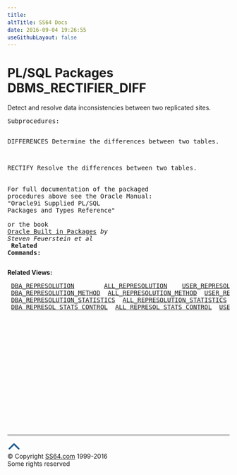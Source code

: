 ```yaml
---
title:
altTitle: SS64 Docs
date: 2016-09-04 19:26:55
useGithubLayout: false
---
```

<!-- #BeginLibraryItem "/Library/head_orapack.lbi" --><!-- #EndLibraryItem --><h1>PL/SQL Packages DBMS_RECTIFIER_DIFF</h1> 
<p>Detect and resolve data inconsistencies between two replicated 
  sites.</p>
<pre>Subprocedures:

DIFFERENCES  Determine the differences between two tables. 

RECTIFY      Resolve the differences between two tables.  
<span class="body"><b><br></b>For full documentation of the packaged procedures above see the Oracle Manual:<br>"Oracle9i Supplied PL/SQL Packages and Types Reference"<b><br><br></b>or the book <a href="../links/orasqllinks.html">Oracle Built in Packages</a> <i>by Steven Feuerstein et al</i><b><br>
Related Commands:<br></b></span></pre>
<p><span class="body"><b>Related Views:</b></span> </p>
<pre> <a href="../orad/DBA_REPRESOLUTION.html">DBA_REPRESOLUTION</a>        <a href="../orad/ALL_REPRESOLUTION.html">ALL_REPRESOLUTION</a>    <a href="../orad/USER_REPRESOLUTION.html">USER_REPRESOLUTION</a>   <a href="../orad/RESOURCE_COST.html">RESOURCE_COST</a> 
 <a href="../orad/DBA_REPRESOLUTION_METHOD.html">DBA_REPRESOLUTION_METHOD</a>  <a href="../orad/ALL_REPRESOLUTION_METHOD.html">ALL_REPRESOLUTION_METHOD</a>  <a href="../orad/USER_REPRESOLUTION_METHOD.html">USER_REPRESOLUTION_METHOD</a> 
 <a href="../orad/DBA_REPRESOLUTION_STATISTICS.html">DBA_REPRESOLUTION_STATISTICS</a>  <a href="../orad/ALL_REPRESOLUTION_STATISTICS.html">ALL_REPRESOLUTION_STATISTICS</a>  <a href="../orad/USER_REPRESOLUTION_STATISTICS.html">USER_REPRESOLUTION_STATISTICS</a> 
 <a href="../orad/DBA_REPRESOL_STATS_CONTROL.html">DBA_REPRESOL_STATS_CONTROL</a>  <a href="../orad/ALL_REPRESOL_STATS_CONTROL.html">ALL_REPRESOL_STATS_CONTROL</a>  <a href="../orad/USER_REPRESOL_STATS_CONTROL.html">USER_REPRESOL_STATS_CONTROL</a> </pre><!-- #BeginLibraryItem "/Library/foot_ora.lbi" --><p>
<!-- oracle-footer -->
<ins class="adsbygoogle" style="display:inline-block;width:300px;height:250px" data-ad-client="ca-pub-6140977852749469" data-ad-slot="4275490898"></ins>
<script>
(adsbygoogle = window.adsbygoogle || []).push({});
</script></p>
<hr>
<div id="bl" class="footer"><a href="DBMS_RECTIFIER_DIFF.html#"><img src="../images/top.png" width="30" height="22" alt="Back to the Top"></a></div>
<div id="br" class="footer, tagline">© Copyright <a href="http://ss64.com/">SS64.com</a> 1999-2016<br>
Some rights reserved</div><!-- #EndLibraryItem -->

